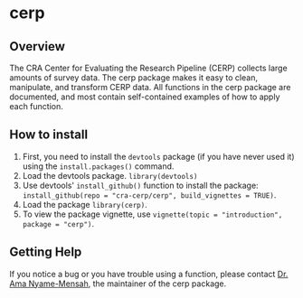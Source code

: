 # cerp

## Overview

The CRA Center for Evaluating the Research Pipeline (CERP) collects large amounts of survey data. The cerp package makes it easy to clean, manipulate, and transform CERP data. All functions in the cerp package are documented, and most contain self-contained examples of how to apply each function.

## How to install

1. First, you need to install the `devtools` package (if you have never used it) using the `install.packages()` command.
2. Load the devtools package. `library(devtools)`
3. Use devtools' `install_github()` function to install the package: `install_github(repo = "cra-cerp/cerp", build_vignettes = TRUE)`.
4. Load the package `library(cerp)`.
5. To view the package vignette, use `vignette(topic = "introduction",  package = "cerp")`.

## Getting Help

If you notice a bug or you have trouble using a function, please contact [Dr. Ama Nyame-Mensah](mailto:ama@cra.org), the maintainer of the cerp package.
